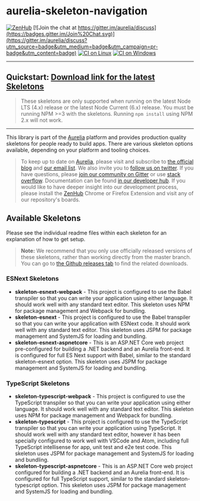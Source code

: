 # aurelia-skeleton-navigation

[![ZenHub](https://raw.githubusercontent.com/ZenHubIO/support/master/zenhub-badge.png)](https://zenhub.io)
[![Join the chat at https://gitter.im/aurelia/discuss](https://badges.gitter.im/Join%20Chat.svg)](https://gitter.im/aurelia/discuss?utm_source=badge&utm_medium=badge&utm_campaign=pr-badge&utm_content=badge)
[![CI on Linux](https://circleci.com/gh/aurelia/skeleton-navigation.svg?style=shield)](https://circleci.com/gh/aurelia/skeleton-navigation)
[![CI on Windows](https://ci.appveyor.com/api/projects/status/jeqgpvyyjh6wul9f?svg=true)](https://ci.appveyor.com/project/niieani/skeleton-navigation)

---

## Quickstart: [Download link for the latest Skeletons](https://github.com/aurelia/skeleton-navigation/releases/latest)

> These skeletons are only supported when running on the latest Node LTS (4.x) release or the latest Node Current (6.x) release. You must be running NPM >=3 with the skeletons. Running `npm install` using NPM 2.x will not work.

---

This library is part of the [Aurelia](http://www.aurelia.io/) platform and provides production quality skeletons for people ready to build apps. There are various skeleton options available, depending on your platform and tooling choices.

> To keep up to date on [Aurelia](http://www.aurelia.io/), please visit and subscribe to [the official blog](http://blog.aurelia.io/) and [our email list](http://eepurl.com/ces50j). We also invite you to [follow us on twitter](https://twitter.com/aureliaeffect). If you have questions, please [join our community on Gitter](https://gitter.im/aurelia/discuss) or use [stack overflow](http://stackoverflow.com/search?q=aurelia). Documentation can be found [in our developer hub](http://aurelia.io/hub.html). If you would like to have deeper insight into our development process, please install the [ZenHub](https://zenhub.io) Chrome or Firefox Extension and visit any of our repository's boards.

## Available Skeletons

Please see the individual readme files within each skeleton for an explanation of how to get setup.

> **Note:** We recommend that you only use officially released versions of these skeletons, rather than working directly from the master branch. You can go to [the Github releases tab](https://github.com/aurelia/skeleton-navigation/releases) to find the related downloads.

### ESNext Skeletons

* **skeleton-esnext-webpack** - This project is configured to use the Babel transpiler so that you can write your application using either language. It should work well with any standard text editor. This skeleton uses NPM for package management and Webpack for bundling.
* **skeleton-esnext** - This project is configured to use the Babel transpiler so that you can write your application with ESNext code. It should work well with any standard text editor. This skeleton uses JSPM for package management and SystemJS for loading and bundling.
* **skeleton-esnext-aspnetcore** - This is an ASP.NET Core web project pre-configured for building a .NET backend and an Aurelia front-end. It is configured for full ES Next support with Babel, similar to the standard skeleton-esnext option. This skeleton uses JSPM for package management and SystemJS for loading and bundling.

### TypeScript Skeletons

* **skeleton-typescript-webpack** - This project is configured to use the TypeScript transpiler so that you can write your application using either language. It should work well with any standard text editor. This skeleton uses NPM for package management and Webpack for bundling.
* **skeleton-typescript** - This project is configured to use the TypeScript transpiler so that you can write your application using TypeScript. It should work well with any standard text editor, however it has been specially configured to work well with VSCode and Atom, including full TypeScript intellisense for app, unit test and e2e test code. This skeleton uses JSPM for package management and SystemJS for loading and bundling.
* **skeleton-typescript-aspnetcore** - This is an ASP.NET Core web project configured for building a .NET backend and an Aurelia front-end. It is configured for full TypeScript support, similar to the standard skeleton-typescript option.  This skeleton uses JSPM for package management and SystemJS for loading and bundling.
